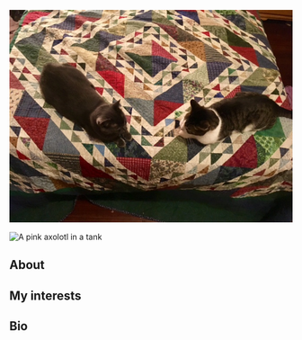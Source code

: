 
![two cats on a quilt](images/chevron-cats.jpg)

![A pink axolotl in a tank](https://alicemcgrath.digital.brynmawr.edu/simple-site/images/janeway.jpg)

## About

## My interests

## Bio

